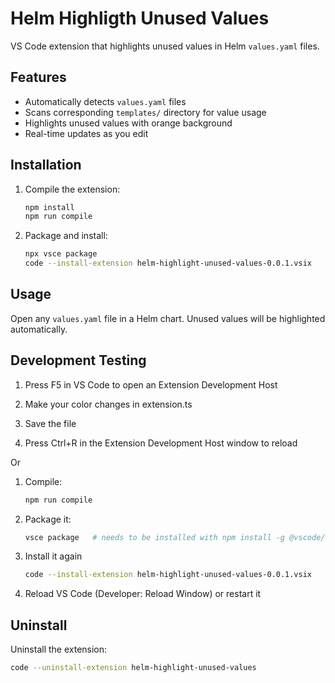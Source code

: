 # Helm Highligth Unused Values
 
VS Code extension that highlights unused values in Helm `values.yaml` files.
 
## Features
 
- Automatically detects `values.yaml` files
- Scans corresponding `templates/` directory for value usage
- Highlights unused values with orange background
- Real-time updates as you edit
 
## Installation
 
1. Compile the extension:
   ```bash
   npm install
   npm run compile
   ```
 
2. Package and install:
   ```bash
   npx vsce package
   code --install-extension helm-highlight-unused-values-0.0.1.vsix
   ```
 
## Usage
 
Open any `values.yaml` file in a Helm chart. Unused values will be highlighted automatically.
 
## Development Testing
 
1. Press F5 in VS Code to open an Extension Development Host
 
2. Make your color changes in extension.ts
 
3. Save the file
 
4. Press Ctrl+R in the Extension Development Host window to reload
 
Or
 
1. Compile:
 
   ```bash
   npm run compile
   ```
 
2. Package it:
 
   ```bash
   vsce package   # needs to be installed with npm install -g @vscode/vsce
   ```
 
3. Install it again
 
   ```bash
   code --install-extension helm-highlight-unused-values-0.0.1.vsix
   ```
 
4. Reload VS Code (Developer: Reload Window) or restart it
 
## Uninstall
 
Uninstall the extension:
 
   ```bash
   code --uninstall-extension helm-highlight-unused-values
   ```
